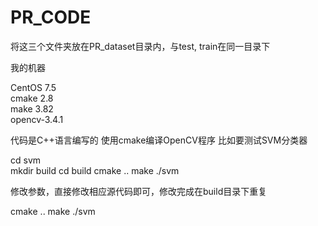 # PR_CODE
将这三个文件夹放在PR_dataset目录内，与test, train在同一目录下

我的机器

CentOS 7.5   
cmake 2.8   
make 3.82    
opencv-3.4.1

代码是C++语言编写的
使用cmake编译OpenCV程序
比如要测试SVM分类器

cd svm  
mkdir build
cd build
cmake ..
make
./svm

修改参数，直接修改相应源代码即可，修改完成在build目录下重复

cmake ..
make
./svm
